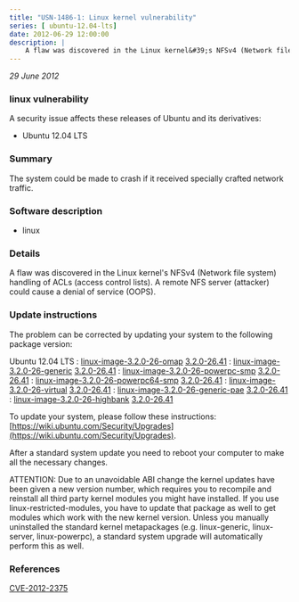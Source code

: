 ```yaml
---
title: "USN-1486-1: Linux kernel vulnerability"
series: [ ubuntu-12.04-lts]
date: 2012-06-29 12:00:00
description: |
    A flaw was discovered in the Linux kernel&#39;s NFSv4 (Network file system) handling of ACLs (access control lists). A remote NFS server (attacker) could cause a denial of service (OOPS). 
--- 
```

 
 

*29 June 2012*

### linux vulnerability

A security issue affects these releases of Ubuntu and its derivatives:

* Ubuntu 12.04 LTS

### Summary

The system could be made to crash if it received specially crafted network traffic.

### Software description

* linux 

### Details

A flaw was discovered in the Linux kernel&#39;s NFSv4 (Network file system) handling of ACLs (access control lists). A remote NFS server (attacker) could cause a denial of service (OOPS). 

### Update instructions

The problem can be corrected by updating your system to the following package version:

Ubuntu 12.04 LTS
 : [linux-image-3.2.0-26-omap](https://launchpad.net/ubuntu/+source/linux) <span> [3.2.0-26.41](https://launchpad.net/ubuntu/+source/linux/3.2.0-26.41) </span> 
 : [linux-image-3.2.0-26-generic](https://launchpad.net/ubuntu/+source/linux) <span> [3.2.0-26.41](https://launchpad.net/ubuntu/+source/linux/3.2.0-26.41) </span> 
 : [linux-image-3.2.0-26-powerpc-smp](https://launchpad.net/ubuntu/+source/linux) <span> [3.2.0-26.41](https://launchpad.net/ubuntu/+source/linux/3.2.0-26.41) </span> 
 : [linux-image-3.2.0-26-powerpc64-smp](https://launchpad.net/ubuntu/+source/linux) <span> [3.2.0-26.41](https://launchpad.net/ubuntu/+source/linux/3.2.0-26.41) </span> 
 : [linux-image-3.2.0-26-virtual](https://launchpad.net/ubuntu/+source/linux) <span> [3.2.0-26.41](https://launchpad.net/ubuntu/+source/linux/3.2.0-26.41) </span> 
 : [linux-image-3.2.0-26-generic-pae](https://launchpad.net/ubuntu/+source/linux) <span> [3.2.0-26.41](https://launchpad.net/ubuntu/+source/linux/3.2.0-26.41) </span> 
 : [linux-image-3.2.0-26-highbank](https://launchpad.net/ubuntu/+source/linux) <span> [3.2.0-26.41](https://launchpad.net/ubuntu/+source/linux/3.2.0-26.41) </span> 

To update your system, please follow these instructions: [https://wiki.ubuntu.com/Security/Upgrades](https://wiki.ubuntu.com/Security/Upgrades).

After a standard system update you need to reboot your computer to make all the necessary changes.

ATTENTION: Due to an unavoidable ABI change the kernel updates have been given a new version number, which requires you to recompile and reinstall all third party kernel modules you might have installed. If you use linux-restricted-modules, you have to update that package as well to get modules which work with the new kernel version. Unless you manually uninstalled the standard kernel metapackages (e.g. linux-generic, linux-server, linux-powerpc), a standard system upgrade will automatically perform this as well. 

### References

 
 [CVE-2012-2375](http://people.ubuntu.com/~ubuntu-security/cve/CVE-2012-2375)
 

